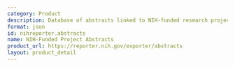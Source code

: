 ```yaml
---
category: Product
description: Database of abstracts linked to NIH-funded research projects
format: json
id: nihreporter.abstracts
name: NIH-Funded Project Abstracts
product_url: https://reporter.nih.gov/exporter/abstracts
layout: product_detail
---
```


